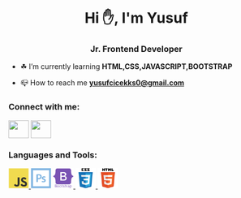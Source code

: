 <h1 align="center">Hi ✋, I'm Yusuf</h1>
<h3 align="center">Jr. Frontend Developer</h3>


- ☘ I’m currently learning **HTML,CSS,JAVASCRIPT,BOOTSTRAP**

- 📪 How to reach me **yusufcicekks0@gmail.com**


<h3 align="left">Connect with me:</h3>
<p align="left">
<a href="https://twitter.com/theyusufcicek" target="blank"><img align="center" src="https://raw.githubusercontent.com/rahuldkjain/github-profile-readme-generator/master/src/images/icons/Social/twitter.svg" alt="" height="35" width="40" /></a>
<a href="https://www.instagram.com/yusuf.cicekksq/" target="blank" ><img align="center" src="https://raw.githubusercontent.com/rahuldkjain/github-profile-readme-generator/master/src/images/icons/Social/instagram.svg" alt="" height="35" width="40" /></a>

</p>

<h3 align="left">Languages and Tools:</h3>
<p align="left">     <a href="" target="blank" rel="noreferrer"> <img src="https://raw.githubusercontent.com/devicons/devicon/master/icons/javascript/javascript-original.svg" alt="javascript" width="40" height="40"/> </a> <a  target="blank" rel="noreferrer"> <img src="https://raw.githubusercontent.com/devicons/devicon/master/icons/photoshop/photoshop-line.svg" alt="photoshop" width="40" height="40"/> </a> <a href="" target="blank" rel="noreferrer"> <img src="https://raw.githubusercontent.com/devicons/devicon/master/icons/bootstrap/bootstrap-plain-wordmark.svg" alt="bootstrap" width="40" height="40"/> </a>  <a href="" target="blank" rel="noreferrer"> <img src="https://raw.githubusercontent.com/devicons/devicon/master/icons/css3/css3-original-wordmark.svg" alt="css3" width="40" height="40"/> </a>   <a href="" target="blank" rel="noreferrer"> <img src="https://raw.githubusercontent.com/devicons/devicon/master/icons/html5/html5-original-wordmark.svg" alt="html5" width="40" height="40"/> </a> </p>



